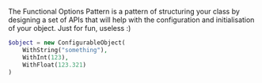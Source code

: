 The Functional Options Pattern is a pattern of structuring your class by designing 
a set of APIs that will help with the configuration and initialisation of your object. 
Just for fun, useless :)

```php
$object = new ConfigurableObject(
    WithString("something"),
    WithInt(123),
    WithFloat(123.321)
)
```
